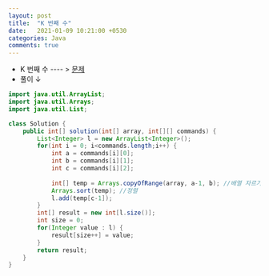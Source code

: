 ```yaml
---
layout: post
title:  "K 번째 수"
date:   2021-01-09 10:21:00 +0530
categories: Java
comments: true
---
```



- K 번째 수 ---- > [문제][link1]
- 풀이 ↓

```java
import java.util.ArrayList;
import java.util.Arrays;
import java.util.List;

class Solution {
    public int[] solution(int[] array, int[][] commands) {
		List<Integer> l = new ArrayList<Integer>();
		for(int i = 0; i<commands.length;i++) {
			int a = commands[i][0];
			int b = commands[i][1];
			int c = commands[i][2];
			
			int[] temp = Arrays.copyOfRange(array, a-1, b); //배열 자르기
			Arrays.sort(temp); //정렬
			l.add(temp[c-1]);
		}
		int[] result = new int[l.size()];
		int size = 0;
		for(Integer value : l) {
			result[size++] = value;
		}
		return result;
	}
}
```

[link1]: https://programmers.co.kr/learn/courses/30/lessons/42748